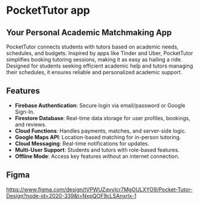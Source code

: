 # PocketTutor app

## Your Personal Academic Matchmaking App

PocketTutor connects students with tutors based on academic needs, schedules, and budgets. 
Inspired by apps like Tinder and Uber, PocketTutor simplifies booking tutoring sessions, making it as easy as hailing a ride. 
Designed for students seeking efficient academic help and tutors managing their schedules, it ensures reliable and personalized academic support.

## Features

- **Firebase Authentication**: Secure login via email/password or Google Sign-In.
- **Firestore Database**: Real-time data storage for user profiles, bookings, and reviews.
- **Cloud Functions**: Handles payments, matches, and server-side logic.
- **Google Maps API**: Location-based matching for in-person tutoring.
- **Cloud Messaging**: Real-time notifications for updates.
- **Multi-User Support**: Students and tutors with role-based features.
- **Offline Mode**: Access key features without an internet connection.

## Figma
https://www.figma.com/design/tVPWUZqvvIcr7MgOULXYO9/Pocket-Tutor-Design?node-id=2020-339&t=NxpQOF9cLSAnxrlx-1
